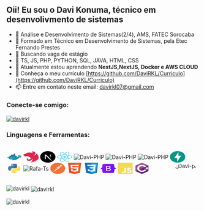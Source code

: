 ## Oii! Eu sou o Davi Konuma, técnico em desenvolivmento de sistemas

- 🏫 Análise e Desenvolvimento de Sistemas(2/4), AMS, FATEC Sorocaba
- 🏫 Formado em Técnico em Desenvolvimento de Sistemas, pela Etec Fernando Prestes
- 👀 Buscando vaga de estágio 
- 🤖 TS, JS, PHP, PYTHON, SQL, JAVA, HTML, CSS
- 🌱 Atualmente estou aprendendo **NestJS,NextJS, Docker e AWS CLOUD**
- 📄 Conheça o meu currículo [https://github.com/DaviRKL/Curriculo](https://github.com/DaviRKL/Curriculo)
- 📫 Entre em contato neste email: davirkl07@gmail.com

<h3 align="left">Conecte-se comigo:</h3>
<p align="left">
<a href="https://linkedin.com/in/davirkl" target="blank"><img align="center" src="https://raw.githubusercontent.com/rahuldkjain/github-profile-readme-generator/master/src/images/icons/Social/linked-in-alt.svg" alt="davirkl" height="30" width="40" /></a>
  
<h3 align="left">Linguagens e Ferramentas:</h3>
<div style="display: inline_block"><br>

  <img align="center" alt="Rafa-Csharp" height="30" width="40" src="https://raw.githubusercontent.com/devicons/devicon/master/icons/docker/docker-original.svg">
  
  <img align="center" alt="Rafa-Csharp" height="30" width="40" src="https://raw.githubusercontent.com/devicons/devicon/master/icons/nestjs/nestjs-original.svg">
  <img align="center" alt="Rafa-Csharp" height="30" width="40" src="https://raw.githubusercontent.com/devicons/devicon/master/icons/nextjs/nextjs-original.svg">
  <img align="center" alt="Rafa-React" height="30" width="40" src="https://raw.githubusercontent.com/devicons/devicon/master/icons/react/react-original.svg">
  <img align="center" alt="Davi-PHP" height="30" width="40" src="https://cdn.jsdelivr.net/gh/devicons/devicon/icons/typescript/typescript-original.svg">
  
  <img align="center" alt="Davi-PHP" height="30" width="40" src="https://cdn.jsdelivr.net/gh/devicons/devicon/icons/laravel/laravel-original.svg">
  <img align="center" alt="Davi-PHP" height="30" width="40" src="https://cdn.jsdelivr.net/gh/devicons/devicon/icons/php/php-original.svg">

  <img align="center" alt="Rafa-Csharp" height="30" width="40" src="https://raw.githubusercontent.com/devicons/devicon/master/icons/fastapi/fastapi-original.svg">
  <img align="center" alt="Rafa-Csharp" height="30" width="40" src="https://raw.githubusercontent.com/devicons/devicon/master/icons/python/python-original.svg">
  
  <img align="center" alt="Rafa-Ts" height="30" width="40" src="https://cdn.jsdelivr.net/gh/devicons/devicon/icons/mysql/mysql-original-wordmark.svg">
  
  <img align="center" alt="Rafa-HTML" height="30" width="40" src="https://raw.githubusercontent.com/devicons/devicon/master/icons/postman/postman-original.svg">
  <img align="center" alt="Rafa-HTML" height="30" width="40" src="https://raw.githubusercontent.com/devicons/devicon/master/icons/html5/html5-original.svg">
  <img align="center" alt="Rafa-CSS" height="30" width="40" src="https://raw.githubusercontent.com/devicons/devicon/master/icons/css3/css3-original.svg">
    <img align="center" alt="Rafa-React" height="30" width="40" src="https://raw.githubusercontent.com/devicons/devicon/master/icons/bootstrap/bootstrap-original.svg">
  <img align="center" alt="Rafa-Python" height="30" width="40" src="https://raw.githubusercontent.com/devicons/devicon/master/icons/javascript/javascript-plain.svg">
  <img align="center" alt="Rafa-Csharp" height="30" width="40" src="https://raw.githubusercontent.com/devicons/devicon/master/icons/csharp/csharp-original.svg">
  
  <img align="right" alt="Davi-pic" height="150" style="border-radius:50px;" src="https://cdn.discordapp.com/attachments/1037459832762028145/1109987699286364212/7mm8bn.gif?width=600&height=600">
</div>

##
<p><img align="left" src="https://github-readme-stats.vercel.app/api/top-langs?username=davirkl&show_icons=true&locale=en&layout=compact&theme=dracula" alt="davirkl" /></p>

<p>&nbsp;<img align="center" src="https://github-readme-stats.vercel.app/api?username=davirkl&show_icons=true&locale=en&theme=dracula" alt="davirkl" /></p>

<p><img align="center" src="https://github-readme-streak-stats.herokuapp.com/?user=davirkl&theme=dracula" alt="davirkl" /></p>
<div>
  
 
</div>
  
